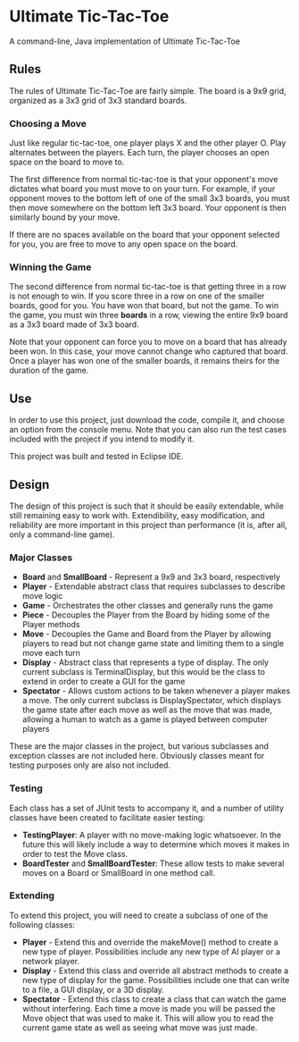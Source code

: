 # Ultimate Tic-Tac-Toe

A command-line, Java implementation of Ultimate Tic-Tac-Toe



## Rules

The rules of Ultimate Tic-Tac-Toe are fairly simple. The board is a 9x9 grid, organized as a 3x3 grid of 3x3 standard boards. 

### Choosing a Move

Just like regular tic-tac-toe, one player plays X and the other player O. Play alternates between the players. Each turn, the player chooses an open space on the board to move to. 

The first difference from normal tic-tac-toe is that your opponent's move dictates what board you must move to on your turn. For example, if your opponent moves to the bottom left of one of the small 3x3 boards, you must then move somewhere on the bottom left 3x3 board. Your opponent is then similarly bound by your move. 

If there are no spaces available on the board that your opponent selected for you, you are free to move to any open space on the board. 

### Winning the Game

The second difference from normal tic-tac-toe is that getting three in a row is not enough to win. If you score three in a row on one of the smaller boards, good for you. You have won that board, but not the game. To win the game, you must win three **boards** in a row, viewing the entire 9x9 board as a 3x3 board made of 3x3 board. 

Note that your opponent can force you to move on a board that has already been won. In this case, your move cannot change who captured that board. Once a player has won one of the smaller boards, it remains theirs for the duration of the game. 



## Use

In order to use this project, just download the code, compile it, and choose an option from the console menu. Note that you can also run the test cases included with the project if you intend to modify it. 

This project was built and tested in Eclipse IDE. 



## Design

The design of this project is such that it should be easily extendable, while still remaining easy to work with. Extendibility, easy modification, and reliability are more important in this project than performance (it is, after all, only a command-line game). 

### Major Classes

* **Board** and **SmallBoard** - Represent a 9x9 and 3x3 board, respectively
* **Player** - Extendable abstract class that requires subclasses to describe move logic
* **Game** - Orchestrates the other classes and generally runs the game
* **Piece** - Decouples the Player from the Board by hiding some of the Player methods
* **Move** - Decouples the Game and Board from the Player by allowing players to read but not change game state and limiting them to a single move each turn
* **Display** - Abstract class that represents a type of display. The only current subclass is TerminalDisplay, but this would be the class to extend in order to create a GUI for the game
* **Spectator** - Allows custom actions to be taken whenever a player makes a move. The only current subclass is DisplaySpectator, which displays the game state after each move as well as the move that was made, allowing a human to watch as a game is played between computer players

These are the major classes in the project, but various subclasses and exception classes are not included here. Obviously classes meant for testing purposes only are also not included. 

### Testing

Each class has a set of JUnit tests to accompany it, and a number of utility classes have been created to facilitate easier testing: 

* **TestingPlayer**: A player with no move-making logic whatsoever. In the future this will likely include a way to determine which moves it makes in order to test the Move class. 
* **BoardTester** and **SmallBoardTester**: These allow tests to make several moves on a Board or SmallBoard in one method call. 

### Extending

To extend this project, you will need to create a subclass of one of the following classes: 

* **Player** - Extend this and override the makeMove() method to create a new type of player. Possibilities include any new type of AI player or a network player. 
* **Display** - Extend this class and override all abstract methods to create a new type of display for the game. Possibilities include one that can write to a file, a GUI display, or a 3D display. 
* **Spectator** - Extend this class to create a class that can watch the game without interfering. Each time a move is made you will be passed the Move object that was used to make it. This will allow you to read the current game state as well as seeing what move was just made. 